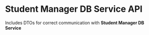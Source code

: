 # Student Manager DB Service API

Includes DTOs for correct communication with **Student Manager DB Service**